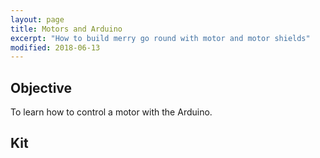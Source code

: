 ```yaml
---
layout: page
title: Motors and Arduino
excerpt: "How to build merry go round with motor and motor shields"
modified: 2018-06-13
---
```


## Objective

To learn how to control a motor with the Arduino.

## Kit